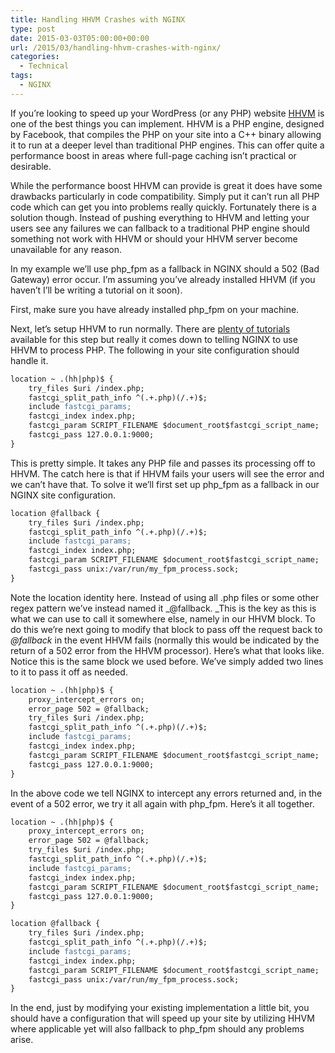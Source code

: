 ```yaml
---
title: Handling HHVM Crashes with NGINX
type: post
date: 2015-03-03T05:00:00+00:00
url: /2015/03/handling-hhvm-crashes-with-nginx/
categories:
  - Technical
tags:
  - NGINX
---
```


If you’re looking to speed up your WordPress (or any PHP) website <a title="HHVM" href="http://hhvm.com" target="_blank" rel="noopener noreferrer">HHVM</a> is one of the best things you can implement.
HHVM is a PHP engine, designed by Facebook, that compiles the PHP on your site into a C++ binary allowing it to run at a deeper level than traditional PHP engines. This can offer quite a performance boost in areas where full-page caching isn’t practical or desirable.

While the performance boost HHVM can provide is great it does have some drawbacks particularly in code compatibility. Simply put it can’t run all PHP code which can get you into problems really quickly. Fortunately there is a solution though. Instead of pushing everything to HHVM and letting your users see any failures we can fallback to a traditional PHP engine should something not work with HHVM or should your HHVM server become unavailable for any reason.

In my example we’ll use php_fpm as a fallback in NGINX should a 502 (Bad Gateway) error occur. I’m assuming you’ve already installed HHVM (if you haven’t I’ll be writing a tutorial on it soon).

First, make sure you have already installed php_fpm on your machine.

Next, let’s setup HHVM to run normally. There are <a title="Getting WordPress running on HHVM" href="http://hhvm.com/blog/3095/getting-wordpress-running-on-hhvm" target="_blank" rel="noopener noreferrer">plenty of tutorials</a> available for this step but really it comes down to telling NGINX to use HHVM to process PHP. The following in your site configuration should handle it.

``` apache
location ~ .(hh|php)$ {
    try_files $uri /index.php;
    fastcgi_split_path_info ^(.+.php)(/.+)$;
    include fastcgi_params;
    fastcgi_index index.php;
    fastcgi_param SCRIPT_FILENAME $document_root$fastcgi_script_name;
    fastcgi_pass 127.0.0.1:9000;
}
```

This is pretty simple. It takes any PHP file and passes its processing off to HHVM. The catch here is that if HHVM fails your users will see the error and we can’t have that. To solve it we’ll first set up php_fpm as a fallback in our NGINX site configuration.

``` apache
location @fallback {
    try_files $uri /index.php;
    fastcgi_split_path_info ^(.+.php)(/.+)$;
    include fastcgi_params;
    fastcgi_index index.php;
    fastcgi_param SCRIPT_FILENAME $document_root$fastcgi_script_name;
    fastcgi_pass unix:/var/run/my_fpm_process.sock;
}
```

Note the location identity here. Instead of using all .php files or some other regex pattern we’ve instead named it _@fallback. _This is the key as this is what we can use to call it somewhere else, namely in our HHVM block. To do this we’re next going to modify that block to pass off the request back to _@fallback_ in the event HHVM fails (normally this would be indicated by the return of a 502 error from the HHVM processor). Here’s what that looks like. Notice this is the same block we used before. We’ve simply added two lines to it to pass it off as needed.

``` apache
location ~ .(hh|php)$ {
    proxy_intercept_errors on;
    error_page 502 = @fallback;
    try_files $uri /index.php;
    fastcgi_split_path_info ^(.+.php)(/.+)$;
    include fastcgi_params;
    fastcgi_index index.php;
    fastcgi_param SCRIPT_FILENAME $document_root$fastcgi_script_name;
    fastcgi_pass 127.0.0.1:9000;
}
```

In the above code we tell NGINX to intercept any errors returned and, in the event of a 502 error, we try it all again with php_fpm. Here’s it all together.

``` apache {linenos=table}
location ~ .(hh|php)$ {
    proxy_intercept_errors on;
    error_page 502 = @fallback;
    try_files $uri /index.php;
    fastcgi_split_path_info ^(.+.php)(/.+)$;
    include fastcgi_params;
    fastcgi_index index.php;
    fastcgi_param SCRIPT_FILENAME $document_root$fastcgi_script_name;
    fastcgi_pass 127.0.0.1:9000;
}

location @fallback {
    try_files $uri /index.php;
    fastcgi_split_path_info ^(.+.php)(/.+)$;
    include fastcgi_params;
    fastcgi_index index.php;
    fastcgi_param SCRIPT_FILENAME $document_root$fastcgi_script_name;
    fastcgi_pass unix:/var/run/my_fpm_process.sock;
}
```

In the end, just by modifying your existing implementation a little bit, you should have a configuration that will speed up your site by utilizing HHVM where applicable yet will also fallback to php_fpm should any problems arise.